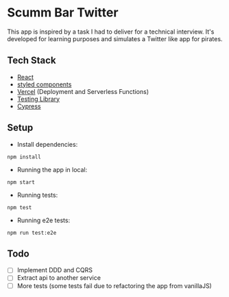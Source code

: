 # Scumm Bar Twitter

This app is inspired by a task I had to deliver for a technical interview.
It's developed for learning purposes and simulates a Twitter like app for pirates.

<h2>Tech Stack</h2>

- [React](https://es.reactjs.org)
- [styled components](https://styled-components.com)
- [Vercel](https://vercel.com) (Deployment and Serverless Functions)
- [Testing Library](https://testing-library.com)
- [Cypress](https://www.cypress.io)

<h2>Setup</h2>

- Install dependencies:

```shell
npm install
```

- Running the app in local:

```shell
npm start
```

- Running tests:

```shell
npm test
```

- Running e2e tests:

```shell
npm run test:e2e
```

<h2>Todo </h2>

- [ ] Implement DDD and CQRS
- [ ] Extract api to another service
- [ ] More tests (some tests fail due to refactoring the app from vanillaJS)
